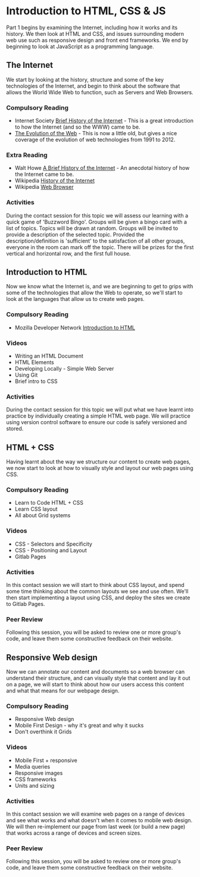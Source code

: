 # Introduction to HTML, CSS & JS

Part 1 begins by examining the Internet, including how it works and its history. We then look at HTML and CSS, and issues surrounding modern web use such as responsive design and front end frameworks. We end by beginning to look at JavaScript as a programming language.

## The Internet

We start by looking at the history, structure and some of the key technologies of the Internet, and begin to think about the software that allows the World Wide Web to function, such as Servers and Web Browsers.

### Compulsory Reading

* Internet Society [Brief History of the Internet](https://www.internetsociety.org/internet/history-internet/brief-history-internet/) - This is a great introduction to how the Internet (and so the WWW) came to be.
*  [The Evolution of the Web](http://evolutionofweb.appspot.com/?hl=en-gb) - This is now a little old, but gives a nice coverage of the evolution of web technologies from 1991 to 2012.


### Extra Reading

* Walt Howe [A Brief History of the Internet](http://www.walthowe.com/navnet/history.html) - An anecdotal history of how the Internet came to be.
* Wikipedia [History of the Internet](https://en.wikipedia.org/wiki/History_of_the_Internet)
* Wikipedia [Web Browser](https://en.wikipedia.org/wiki/Web_browser)


### Activities

During the contact session for this topic we will assess our learning with a quick game of 'Buzzword Bingo'. Groups will be given a bingo card with a list of topics. Topics will be drawn at random. Groups will be invited to provide a description of the selected topic. Provided the description/definition is 'sufficient' to the satisfaction of all other groups, everyone in the room can mark off the topic. There will be prizes for the first vertical and horizontal row, and the first full house.


## Introduction to HTML

Now we know what the Internet is, and we are beginning to get to grips with some of the technologies that allow the Web to operate, so we'll start to look at the languages that allow us to create web pages.

### Compulsory Reading

* Mozilla Developer Network [Introduction to HTML](https://developer.mozilla.org/en-US/docs/Learn/HTML/Introduction_to_HTML)


### Videos

* Writing an HTML Document
* HTML Elements
* Developing Locally - Simple Web Server
* Using Git
* Brief intro to CSS


### Activities

During the contact session for this topic we will put what we have learnt into practice by individually creating a simple HTML web page. We will practice using version control software to ensure our code is safely versioned and stored.   


## HTML + CSS

Having learnt about the way we structure our content to create web pages, we now start to look at how to visually style and layout our web pages using CSS.

### Compulsory Reading

* Learn to Code HTML + CSS
* Learn CSS layout
* All about Grid systems

### Videos

* CSS - Selectors and Specificity
* CSS - Positioning and Layout
* Gitlab Pages

### Activities

In this contact session we will start to think about CSS layout, and spend some time thinking about the common layouts we see and use often. We'll then start implementing a layout using CSS, and deploy the sites we create to Gitlab Pages.

### Peer Review

Following this session, you will be asked to review one or more group's code, and leave them some constructive feedback on their website.  

## Responsive Web design

Now we can annotate our content and documents so a web browser can understand their structure, and can visually style that content and lay it out on a page, we will start to think about how our users access this content and what that means for our webpage design.

### Compulsory Reading

* Responsive Web design
* Mobile First Design - why it's great and why it sucks
* Don't overthink it Grids

### Videos

* Mobile First + responsive
* Media queries
* Responsive images
* CSS frameworks
* Units and sizing

### Activities

In this contact session we will examine web pages on a range of devices and see what works and what doesn't when it comes to mobile web design. We will then re-implement our page from last week (or build a new page) that works across a range of devices and screen sizes.

### Peer Review

Following this session, you will be asked to review one or more group's code, and leave them some constructive feedback on their website.  
